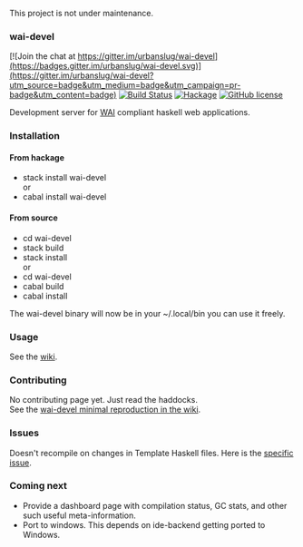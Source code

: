 This project is not under maintenance.

### wai-devel

[![Join the chat at https://gitter.im/urbanslug/wai-devel](https://badges.gitter.im/urbanslug/wai-devel.svg)](https://gitter.im/urbanslug/wai-devel?utm_source=badge&utm_medium=badge&utm_campaign=pr-badge&utm_content=badge)
[![Build Status](https://travis-ci.org/urbanslug/wai-devel.svg?branch=master)](https://travis-ci.org/urbanslug/wai-devel)
[![Hackage](https://img.shields.io/hackage/v/wai-devel.svg)](https://hackage.haskell.org/package/wai-devel)
[![GitHub license](https://img.shields.io/github/license/mashape/apistatus.svg)]()

Development server for [WAI] compliant haskell web applications.

### Installation  
#### From hackage
- stack install wai-devel  
or  
- cabal install wai-devel  

#### From source  
- cd wai-devel
- stack build
- stack install  
or  
- cd wai-devel
- cabal build
- cabal install  

The wai-devel binary will now be in your ~/.local/bin you can use it freely.


### Usage
See the [wiki].

### Contributing
No contributing page yet. Just read the haddocks.  
See the [wai-devel minimal reproduction in the wiki].

### Issues
Doesn't recompile on changes in Template Haskell files. Here is the [specific issue].

### Coming next
- Provide a dashboard page with compilation status, GC stats, and other such useful meta-information.
- Port to windows. This depends on ide-backend getting ported to Windows.


[WAI]: http://www.yesodweb.com/book/web-application-interface
[wiki]: https://github.com/urbanslug/wai-devel/wiki
[specific issue]: https://github.com/fpco/ide-backend/issues/313
[wai-devel minimal reproduction in the wiki]: https://github.com/urbanslug/wai-devel/wiki/Minimal-reproduction.
